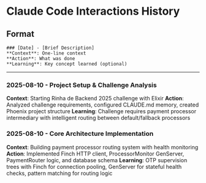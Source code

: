 # Claude Code Interactions History

## Format

```
### [Date] - [Brief Description]
**Context**: One-line context
**Action**: What was done
**Learning**: Key concept learned (optional)
```

---

### 2025-08-10 - Project Setup & Challenge Analysis

**Context**: Starting Rinha de Backend 2025 challenge with Elixir
**Action**: Analyzed challenge requirements, configured CLAUDE.md memory, created Phoenix project structure
**Learning**: Challenge requires payment processor intermediary with intelligent routing between default/fallback processors

### 2025-08-10 - Core Architecture Implementation

**Context**: Building payment processor routing system with health monitoring
**Action**: Implemented Finch HTTP client, ProcessorMonitor GenServer, PaymentRouter logic, and database schema
**Learning**: OTP supervision trees with Finch for connection pooling, GenServer for stateful health checks, pattern matching for routing logic
